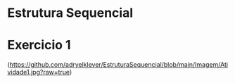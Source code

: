 # Estrutura Sequencial

# Exercicio 1 

(https://github.com/adryelklever/EstruturaSequencial/blob/main/Imagem/Atividade1.jpg?raw=true)
